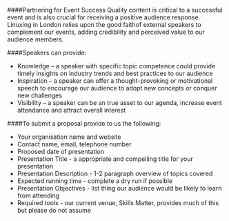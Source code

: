 ####Partnering for Event Success
Quality content is critical to a successful event and is also crucial for receiving a positive audience response.  Linuxing in London relies upon the good faithof external speakers to complement our events, adding credibility and perceived value to our audience members.

####Speakers can provide:
* Knowledge – a speaker with specific topic competence could provide timely insights on industry trends and best practices to our audience
* Inspiration – a speaker can offer a thought-provoking or motivational speech to encourage our audience to adopt new concepts or conquer new challenges
* Visibility – a speaker can be an true asset to our agenda, increase event attendance and attract overall interest

####To submit a proposal provide to us the following:
* Your organisation name and website
* Contact name, email, telephone number
* Proposed date of presentation
* Presentation Title - a appropriate and compelling title for your presentation
* Presentation Description - 1-2 paragraph overview of topics covered
* Expected running time - complete a dry run if possible
* Presentation Objectives - list thing our audience would be likely to learn from attending
* Required tools - our current venue, Skills Matter, provides much of this but please do not assume
